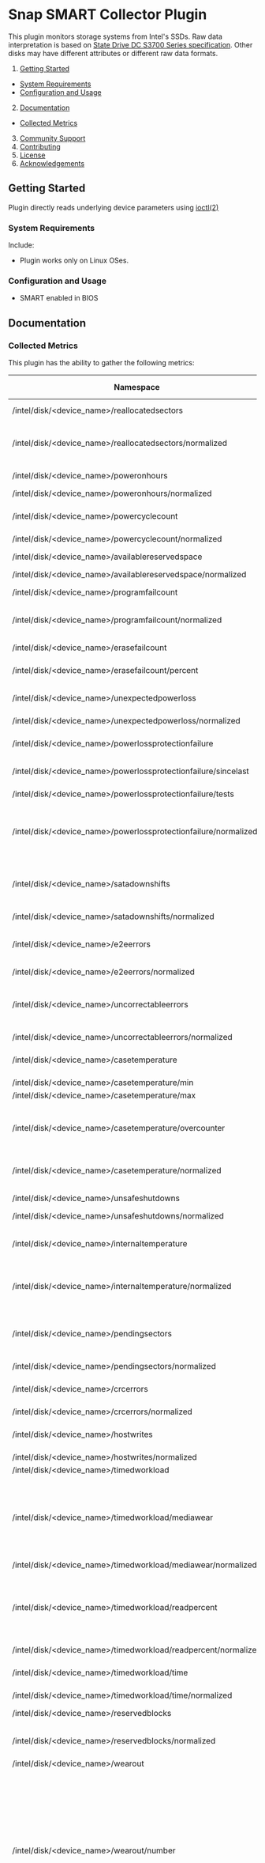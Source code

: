 # Snap SMART Collector Plugin

This plugin monitors storage systems from Intel's SSDs. Raw data interpretation is based on [State Drive DC S3700 Series specification](http://www.intel.com/content/dam/www/public/us/en/documents/product-specifications/ssd-dc-s3700-spec.pdf). 
Other disks may have different attributes or different raw data formats.

1. [Getting Started](#getting-started)
  * [System Requirements](#system-requirements)
  * [Configuration and Usage](configuration-and-usage)
2. [Documentation](#documentation)
  * [Collected Metrics](#collected-metrics)
3. [Community Support](#community-support)
4. [Contributing](#contributing)
5. [License](#license-and-authors)
6. [Acknowledgements](#acknowledgements)

## Getting Started

Plugin directly reads underlying device parameters using [ioctl(2)](http://man7.org/linux/man-pages/man2/ioctl.2.html)

### System Requirements

Include:

- Plugin works only on Linux OSes.

### Configuration and Usage

- SMART enabled in BIOS

## Documentation

### Collected Metrics
This plugin has the ability to gather the following metrics:

Namespace | Data Type | Description (optional)
----------|-----------|-----------------------
/intel/disk/\<device_name\>/reallocatedsectors | | number of retired blocks
/intel/disk/\<device_name\>/reallocatedsectors/normalized | | shows percent remaining of allowable grown defect count
/intel/disk/\<device_name\>/poweronhours | | cumulative power-on time in hours
/intel/disk/\<device_name\>/poweronhours/normalized | | always 100
/intel/disk/\<device_name\>/powercyclecount | | cumulative number of power cycle events
/intel/disk/\<device_name\>/powercyclecount/normalized | | always 100
/intel/disk/\<device_name\>/availablereservedspace | | available reserved space
/intel/disk/\<device_name\>/availablereservedspace/normalized | | undocumented
/intel/disk/\<device_name\>/programfailcount | | total count of program fails
/intel/disk/\<device_name\>/programfailcount/normalized | | percent remaining of allowable program fails
/intel/disk/\<device_name\>/erasefailcount | | total count of erase fails
/intel/disk/\<device_name\>/erasefailcount/percent | | remaining of allowable erase fails
/intel/disk/\<device_name\>/unexpectedpowerloss | | cumulative number of unclean shutdowns
/intel/disk/\<device_name\>/unexpectedpowerloss/normalized | | always 100
/intel/disk/\<device_name\>/powerlossprotectionfailure | | last test result as microseconds to discharge capacitor
/intel/disk/\<device_name\>/powerlossprotectionfailure/sincelast | | minutes since last test
/intel/disk/\<device_name\>/powerlossprotectionfailure/tests | | lifetime number of tests
/intel/disk/\<device_name\>/powerlossprotectionfailure/normalized | | 1 on test failure, 11 if capacitor tested in excessive temperature, otherwise 100
/intel/disk/\<device_name\>/satadownshifts | | number of times SATA interface selected lower signaling rate due to error
/intel/disk/\<device_name\>/satadownshifts/normalized | | always 100
/intel/disk/\<device_name\>/e2eerrors | | number of LBA tag mismatches in end-to-end data protection path
/intel/disk/\<device_name\>/e2eerrors/normalized | | always 100
/intel/disk/\<device_name\>/uncorrectableerrors | | number of errors that could not be recovered using Error Correction Code
/intel/disk/\<device_name\>/uncorrectableerrors/normalized | | always 100
/intel/disk/\<device_name\>/casetemperature | | SSD case temperature in Celsius
/intel/disk/\<device_name\>/casetemperature/min | | minimal value
/intel/disk/\<device_name\>/casetemperature/max | | maximal value
/intel/disk/\<device_name\>/casetemperature/overcounter | | number of times sampled temperature exceeds drive max operating temperature spec.
/intel/disk/\<device_name\>/casetemperature/normalized | | value (100-temperature in Celsius)
/intel/disk/\<device_name\>/unsafeshutdowns | | cumulative number of unsafe shutdowns
/intel/disk/\<device_name\>/unsafeshutdowns/normalized | | always 100
/intel/disk/\<device_name\>/internaltemperature | | device internal temperature in Celsius. Reading from PCB.
/intel/disk/\<device_name\>/internaltemperature/normalized | | (150 temperature in Celsius) or 100 if temperature is less than 50.
/intel/disk/\<device_name\>/pendingsectors | | number of current unrecoverable read errors that will be re-allocated on next write.
/intel/disk/\<device_name\>/pendingsectors/normalized | | always 100.
/intel/disk/\<device_name\>/crcerrors | | total number of encountered SATA CRC errors.
/intel/disk/\<device_name\>/crcerrors/normalized | | always 100
/intel/disk/\<device_name\>/hostwrites | | total number of sectors written by the host system
/intel/disk/\<device_name\>/hostwrites/normalized | | always 100
/intel/disk/\<device_name\>/timedworkload | |
/intel/disk/\<device_name\>/timedworkload/mediawear | | measures the wear seen by the SSD (since reset of the workload timer, see timedworkload/time), as a percentage of the maximum rated cycles.
/intel/disk/\<device_name\>/timedworkload/mediawear/normalized | | always 100
/intel/disk/\<device_name\>/timedworkload/readpercent | | shows the percentage of I/O operations that are read operations (since reset of the workload timer, see timedworkload/time)
/intel/disk/\<device_name\>/timedworkload/readpercent/normalized | | always 100
/intel/disk/\<device_name\>/timedworkload/time | | number of minutes since starting workload timer
/intel/disk/\<device_name\>/timedworkload/time/normalized | | always 100
/intel/disk/\<device_name\>/reservedblocks | | number of reserved blocks remaining
/intel/disk/\<device_name\>/reservedblocks/normalized | | percentage of reserved space available
/intel/disk/\<device_name\>/wearout | | always 0
/intel/disk/\<device_name\>/wearout/number | | of cycles the NAND media has undergone. Declines linearly from 100 to 1 as the average erase cycle count increases from 0 to the maximum rated cycles. Once it reaches 1 the number will not decrease, although it is likely that significant additional wear can be put on the device.
/intel/disk/\<device_name\>/thermalthrottle | | percent throttle status
/intel/disk/\<device_name\>/thermalthrottle/eventcount | | number of times thermal throttle has activated. Preserved over power cycles.
/intel/disk/\<device_name\>/thermalthrottle/normalized | | always 100
/intel/disk/\<device_name\>/totallba | |
/intel/disk/\<device_name\>/totallba/written | | total number of sectors written by the host system
/intel/disk/\<device_name\>/totallba/written/normalized | | always 100
/intel/disk/\<device_name\>/read | | total number of sectors read by the host system
/intel/disk/\<device_name\>/read/normalized | | always 100

## Community Support
This repository is one of **many** plugins in the **Snap Framework**: a powerful telemetry agent framework. To reach out to other uses, reach out to us on:

* Snap Gitter channel (@TODO Link)
* Our Google Group (@TODO Link)

The full project is at http://github.com:intelsdi-x/snap.

## Contributing
We love contributions! :heart_eyes:

There's more than one way to give back, from examples to blogs to code updates. See our recommended process in [CONTRIBUTING.md](CONTRIBUTING.md).

## License
Snap, along with this plugin, is an Open Source software released under the Apache 2.0 [License](LICENSE).

## Acknowledgements
List authors, co-authors and anyone you'd like to mention

* Author: [Lukasz Mroz](https://github.com/lmroz)

**Thank you!** Your contribution is incredibly important to us.